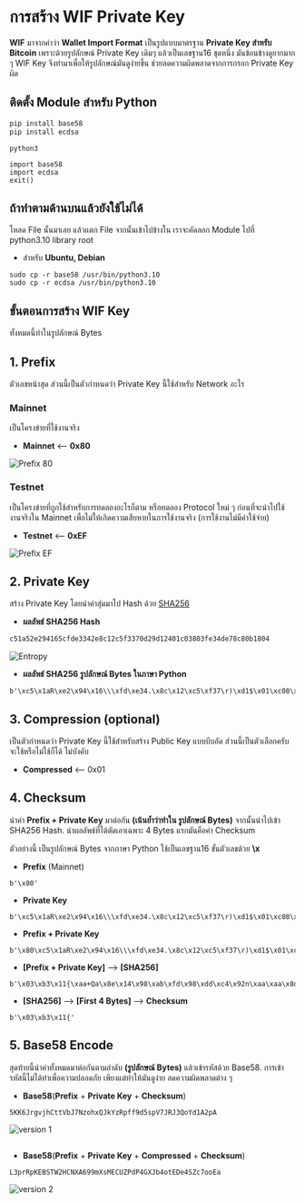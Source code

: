 # การสร้าง WIF Private Key

**WIF** มาจากคำว่า **Wallet Import Format** เป็นรูปแบบมาตรฐาน **Private Key สำหรับ Bitcoin** เพราะด้วยรูปลักษณ์ Private Key เดิมๆ แล้วเป็นเลขฐาน16 ชุดหนึ่ง มันข้อนข้างดูยากมาก ๆ WIF Key จึงทำมาเพื่อให้รูปลักษณ์มันดูง่ายขึ้น ช่วยลดความผิดพลาดจากการกรอก Private Key ผิด


## ติดตั้ง Module สำหรับ Python
```sh
pip install base58
pip install ecdsa
```

```angular2html
python3

import base58
import ecdsa
exit()
```

## ถ้าทำตามด้านบนแล้วยังใช้ไม่ได้
โหลด File นั้นมาเลย แล้วแตก File จากนั้นเข้าไปข้างใน เราจะคัดลอก Module ไปที่ python3.10 library root
- สำหรับ **Ubuntu, Debian** 
```angular2html
sudo cp -r base58 /usr/bin/python3.10
sudo cp -r ecdsa /usr/bin/python3.10
```

## ขั้นตอนการสร้าง WIF Key
ทั้งหมดนี้ทำในรูปลักษณ์ Bytes



## 1. Prefix

ตัวเลขหน้าสุด ส่วนนี้เป็นตัวกำหนดว่า Private Key นี้ใช้สำหรับ Network อะไร

### Mainnet 
เป็นโครงข่ายที่ใช้งานจริง
- **Mainnet** ⟵ **0x80**

![Prefix 80](https://user-images.githubusercontent.com/120770468/223716525-bf57e5a4-0f43-4a28-9ae1-c2dca94dc857.png)

### Testnet
เป็นโครงข่ายที่ถูกใช้สำหรับการทดลองอะไรก็ตาม หรือทดลอง Protocol ใหม่ ๆ ก่อนที่จะนำไปใช้งานจริงใน Mainnet เพื่อไม่ให้เกิดความเสียหายในการใช้งานจริง (การใช้งานไม่มีค่าใช้จ่าย) 

- **Testnet** ⟵ **0xEF**

![Prefix EF](https://user-images.githubusercontent.com/120770468/223721619-fc7db06d-21b5-4439-8568-63219fe248d4.png)

## 2. Private Key 
สร้าง Private Key โดยนำค่าสุ่มมาไป Hash ด้วย [SHA256](https://emn178.github.io/online-tools/sha256.html)

- **ผลลัพธ์ SHA256 Hash**
```sh
c51a52e294165cfde3342e8c12c5f3370d29d12401c03803fe34de78c80b1804
```

![Entropy](https://user-images.githubusercontent.com/120770468/223733548-f24bff54-5a98-4a04-bd53-dfe5e82ae566.png)

- **ผลลัพธ์ SHA256 รูปลักษณ์ Bytes ในภาษา Python**
```angular2html
b'\xc5\x1aR\xe2\x94\x16\\\xfd\xe34.\x8c\x12\xc5\xf37\r)\xd1$\x01\xc08\x03\xfe4\xdex\xc8\x0b\x18\x04'
```

## 3. Compression (optional)
เป็นตัวกำหนดว่า Private Key นี้ใช้สำหรับสร้าง Public Key แบบบีบอัด ส่วนนี้เป็นตัวเลือกครับ จะใช้หรือไม่ใช้ก็ได้ ไม่บังคับ
- **Compressed** ⟵ 0x01

## 4. Checksum
นำค่า **Prefix + Private Key** มาต่อกัน **(เน้นย้ำว่าทำใน รูปลักษณ์ Bytes)** จากนั้นนำไปเข้า SHA256 Hash. นำผลลัพธ์ที่ได้ตัดเอาเฉพาะ 4 Bytes แรกมันคือค่า Checksum

ตัวอย่างนี้ เป็นรูปลักษณ์ Bytes จากภาษา Python ใช้เป็นเลขฐาน16 ขั้นตัวเลขด้วย **\x**

- **Prefix** (Mainnet)
```angular2html
b'\x80'
```

- **Private Key**
```angular2html
b'\xc5\x1aR\xe2\x94\x16\\\xfd\xe34.\x8c\x12\xc5\xf37\r)\xd1$\x01\xc08\x03\xfe4\xdex\xc8\x0b\x18\x04'
```

- **Prefix + Private Key**
```angular2html
b'\x80\xc5\x1aR\xe2\x94\x16\\\xfd\xe34.\x8c\x12\xc5\xf37\r)\xd1$\x01\xc08\x03\xfe4\xdex\xc8\x0b\x18\x04'
```

- **[Prefix + Private Key]** ⟶ **[SHA256]**
```angular2html
b'\x03\xb3\x11{\xaa+Qa\x8e\x14\x98\xab\xfd\x98\xdd\xc4\x92n\xaa\xaa\x8d\x8d\x01\nH1\xa1<\xe3\xdb\x1e\xbd'
```

- **[SHA256]** ⟶ **[First 4 Bytes]** ⟶ **Checksum**
```angular2html
b'\x03\xb3\x11{'
```

## 5. Base58 Encode
สุดท้ายนี้นำค่าทั้งหมดมาต่อกันตามลำดับ **(รูปลักษณ์ Bytes)** แล้วเข้ารหัสด้วย Base58. การเข้ารหัสนี้ไม่ได้ทำเพื่อความปลอดภัย เพียงแต่ทำให้มันดูง่าย ลดความผิดพลาดต่าง ๆ

- **Base58**(**Prefix** + **Private Key** + **Checksum**)
```angular2html
5KK6JrgvjhCttVbJ7NzohxQJkYzRpff9d5spV7JRJ3QoYd1A2pA
```

![version 1](https://user-images.githubusercontent.com/120770468/223431156-608a5ba7-77ed-49f0-a732-5f961dfe4519.png)

##

- **Base58**(**Prefix** + **Private Key** + **Compressed** + **Checksum**)
```angular2html
L3prRpKEBSTW2HCNXA699mXsMECUZPdP4GXJb4otEDe4SZc7ooEa
```

![version 2](https://user-images.githubusercontent.com/120770468/223431300-5e013996-fd7c-4046-8655-ed838392c5d8.png)
